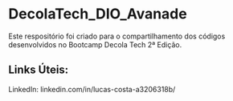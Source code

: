 # DecolaTech_DIO_Avanade

Este respositório foi criado para o compartilhamento dos códigos desenvolvidos no Bootcamp Decola Tech 2ª Edição.

## Links Úteis:

LinkedIn: linkedin.com/in/lucas-costa-a3206318b/
